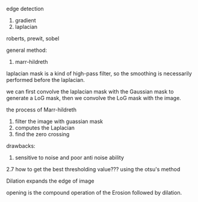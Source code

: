 edge detection
1. gradient 
2. laplacian

roberts, prewit, sobel

general method:
1. marr-hildreth

laplacian mask is a kind of high-pass filter, so the smoothing is necessarily performed before the laplacian.

we can first convolve the laplacian mask with the Gaussian mask to generate a LoG mask, then we convolve the LoG mask with the image.

the process of Marr-hildreth
1. filter the image with guassian mask
2. computes the Laplacian
3. find the zero crossing


drawbacks:
1. sensitive to noise and poor anti noise ability

2.7
how to get the best thresholding value???
using the otsu's method

Dilation expands the edge of image

opening is the compound operation of the Erosion followed by dilation.
